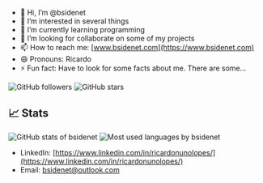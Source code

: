 - 👋 Hi, I’m @bsidenet
- 👀 I’m interested in several things
- 🌱 I’m currently learning programming
- 💞️ I’m looking for collaborate on some of my projects
- 📫 How to reach me: [www.bsidenet.com](https://www.bsidenet.com)
- 😄 Pronouns: Ricardo
- ⚡ Fun fact: Have to look for some facts about me. There are some...

<!---
bsidenet/bsidenet is a ✨ special ✨ repository because its `README.md` (this file) appears on your GitHub profile.
You can click the Preview link to take a look at your changes.
--->
![GitHub followers](https://img.shields.io/github/followers/bsidenet?style=social)
![GitHub stars](https://img.shields.io/github/stars/bsidenet?style=social)

<!--
## 🔧 Tecnologias & Ferramentas

- **Linguagens de Programação:** Python, JavaScript, TypeScript
- **Frameworks:** React, Node.js, Express
- **Ferramentas de Desenvolvimento:** VS Code, Git, Docker
- **Plataformas:** Linux, Windows
-->
## 📈 Stats

<img src="https://github-readme-stats.vercel.app/api?username=bsidenet&show_icons=true&theme=radical" alt="GitHub stats of bsidenet">
<img src="https://github-readme-stats.vercel.app/api/top-langs/?username=bsidenet&layout=compact&theme=radical" alt="Most used languages by bsidenet">

- LinkedIn: [https://www.linkedin.com/in/ricardonunolopes/](https://www.linkedin.com/in/ricardonunolopes/)
- Email: [bsidenet@outlook.com](mailto:bsidenet@outlook.com)
<!--
## 💬 Fale comigo

Sinta-se à vontade para abrir uma issue ou entrar em contato comigo por qualquer uma das plataformas acima!

---

> "A vida é como programar. Às vezes você encontra bugs, mas com paciência e persistência, tudo se resolve."
-->
